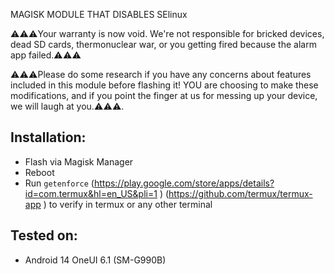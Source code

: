 MAGISK MODULE THAT DISABLES SElinux


⚠️⚠️⚠️Your warranty is now void.
We're not responsible for bricked devices, dead SD cards,
thermonuclear war, or you getting fired because the alarm app failed.⚠️⚠️⚠️



⚠️⚠️⚠️Please do some research if you have any concerns about features included in this module before flashing it! YOU are choosing to make these modifications, and if
you point the finger at us for messing up your device, we will laugh at you.⚠️⚠️⚠️.

## Installation:
- Flash via Magisk Manager
- Reboot
- Run `getenforce` (https://play.google.com/store/apps/details?id=com.termux&hl=en_US&pli=1 ) (https://github.com/termux/termux-app ) to verify in termux or any other terminal 

## Tested on:
- Android 14 OneUI 6.1 (SM-G990B)
